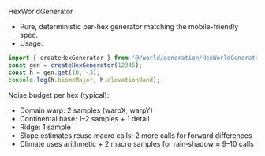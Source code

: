 HexWorldGenerator

- Pure, deterministic per-hex generator matching the mobile-friendly spec.
- Usage:

```js
import { createHexGenerator } from '@/world/generation/HexWorldGenerator.js';
const gen = createHexGenerator(12345);
const h = gen.get(10, -3);
console.log(h.biomeMajor, h.elevationBand);
```

Noise budget per hex (typical):
- Domain warp: 2 samples (warpX, warpY)
- Continental base: 1–2 samples + 1 detail
- Ridge: 1 sample
- Slope estimates reuse macro calls; 2 more calls for forward differences
- Climate uses arithmetic + 2 macro samples for rain‑shadow
≈ 9–10 calls
